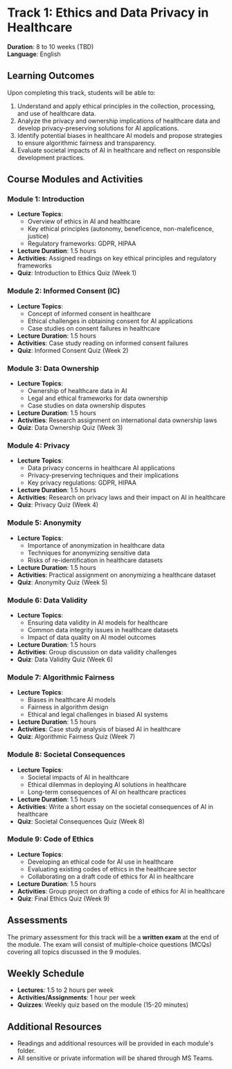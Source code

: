 # Track 1: Ethics and Data Privacy in Healthcare

**Duration**: 8 to 10 weeks (TBD)  
**Language**: English

## Learning Outcomes

Upon completing this track, students will be able to:
1. Understand and apply ethical principles in the collection, processing, and use of healthcare data.
2. Analyze the privacy and ownership implications of healthcare data and develop privacy-preserving solutions for AI applications.
3. Identify potential biases in healthcare AI models and propose strategies to ensure algorithmic fairness and transparency.
4. Evaluate societal impacts of AI in healthcare and reflect on responsible development practices.

## Course Modules and Activities

### Module 1: Introduction
- **Lecture Topics**:
    - Overview of ethics in AI and healthcare
    - Key ethical principles (autonomy, beneficence, non-maleficence, justice)
    - Regulatory frameworks: GDPR, HIPAA
- **Lecture Duration**: 1.5 hours
- **Activities**: Assigned readings on key ethical principles and regulatory frameworks
- **Quiz**: Introduction to Ethics Quiz (Week 1)

### Module 2: Informed Consent (IC)
- **Lecture Topics**:
    - Concept of informed consent in healthcare
    - Ethical challenges in obtaining consent for AI applications
    - Case studies on consent failures in healthcare
- **Lecture Duration**: 1.5 hours
- **Activities**: Case study reading on informed consent failures
- **Quiz**: Informed Consent Quiz (Week 2)

### Module 3: Data Ownership
- **Lecture Topics**:
    - Ownership of healthcare data in AI
    - Legal and ethical frameworks for data ownership
    - Case studies on data ownership disputes
- **Lecture Duration**: 1.5 hours
- **Activities**: Research assignment on international data ownership laws
- **Quiz**: Data Ownership Quiz (Week 3)

### Module 4: Privacy
- **Lecture Topics**:
    - Data privacy concerns in healthcare AI applications
    - Privacy-preserving techniques and their implications
    - Key privacy regulations: GDPR, HIPAA
- **Lecture Duration**: 1.5 hours
- **Activities**: Research on privacy laws and their impact on AI in healthcare
- **Quiz**: Privacy Quiz (Week 4)

### Module 5: Anonymity
- **Lecture Topics**:
    - Importance of anonymization in healthcare data
    - Techniques for anonymizing sensitive data
    - Risks of re-identification in healthcare datasets
- **Lecture Duration**: 1.5 hours
- **Activities**: Practical assignment on anonymizing a healthcare dataset
- **Quiz**: Anonymity Quiz (Week 5)

### Module 6: Data Validity
- **Lecture Topics**:
    - Ensuring data validity in AI models for healthcare
    - Common data integrity issues in healthcare datasets
    - Impact of data quality on AI model outcomes
- **Lecture Duration**: 1.5 hours
- **Activities**: Group discussion on data validity challenges
- **Quiz**: Data Validity Quiz (Week 6)

### Module 7: Algorithmic Fairness
- **Lecture Topics**:
    - Biases in healthcare AI models
    - Fairness in algorithm design
    - Ethical and legal challenges in biased AI systems
- **Lecture Duration**: 1.5 hours
- **Activities**: Case study analysis of biased AI in healthcare
- **Quiz**: Algorithmic Fairness Quiz (Week 7)

### Module 8: Societal Consequences
- **Lecture Topics**:
    - Societal impacts of AI in healthcare
    - Ethical dilemmas in deploying AI solutions in healthcare
    - Long-term consequences of AI on healthcare practices
- **Lecture Duration**: 1.5 hours
- **Activities**: Write a short essay on the societal consequences of AI in healthcare
- **Quiz**: Societal Consequences Quiz (Week 8)

### Module 9: Code of Ethics
- **Lecture Topics**:
    - Developing an ethical code for AI use in healthcare
    - Evaluating existing codes of ethics in the healthcare sector
    - Collaborating on a draft code of ethics for AI in healthcare
- **Lecture Duration**: 1.5 hours
- **Activities**: Group project on drafting a code of ethics for AI in healthcare
- **Quiz**: Final Ethics Quiz (Week 9)

## Assessments
The primary assessment for this track will be a **written exam** at the end of the module. The exam will consist of multiple-choice questions (MCQs) covering all topics discussed in the 9 modules.

## Weekly Schedule
- **Lectures**: 1.5 to 2 hours per week
- **Activities/Assignments**: 1 hour per week
- **Quizzes**: Weekly quiz based on the module (15-20 minutes)

## Additional Resources
- Readings and additional resources will be provided in each module's folder.
- All sensitive or private information will be shared through MS Teams.
